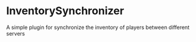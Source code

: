 # InventorySynchronizer
A simple plugin for synchronize the inventory of players between different servers
